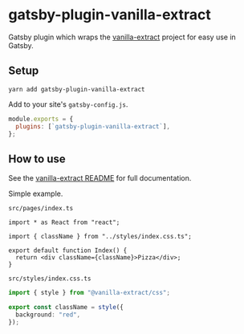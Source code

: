 # gatsby-plugin-vanilla-extract

Gatsby plugin which wraps the [vanilla-extract](https://github.com/seek-oss/vanilla-extract) project for easy use in Gatsby.

## Setup

`yarn add gatsby-plugin-vanilla-extract`

Add to your site's `gatsby-config.js`.

```js
module.exports = {
  plugins: [`gatsby-plugin-vanilla-extract`],
};
```

## How to use

See the [vanilla-extract README](https://github.com/seek-oss/vanilla-extract) for full documentation.

Simple example.

`src/pages/index.ts`

```tsx
import * as React from "react";

import { className } from "../styles/index.css.ts";

export default function Index() {
  return <div className={className}>Pizza</div>;
}
```

`src/styles/index.css.ts`

```ts
import { style } from "@vanilla-extract/css";

export const className = style({
  background: "red",
});
```
